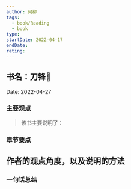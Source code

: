 ```yaml
---
author: 何柳
tags:
  - book/Reading
  - book
type: 
startDate: 2022-04-17
endDate: 
rating: 
---
```


## 书名：刀锋📖
 
Date: 2022-04-27 

### 主要观点
> 该书主要说明了：


### 章节要点
**作者的观点角度，以及说明的方法**
-


### 一句话总结





